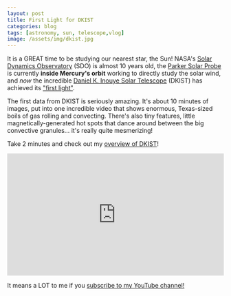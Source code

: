 ```yaml
---
layout: post
title: First Light for DKIST
categories: blog
tags: [astronomy, sun, telescope,vlog]
image: /assets/img/dkist.jpg
---
```


It is a GREAT time to be studying our nearest star, the Sun! NASA's [Solar Dynamics Observatory](https://sdo.gsfc.nasa.gov/mission/) (SDO) is almost 10 years old, the [Parker Solar Probe](http://parkersolarprobe.jhuapl.edu) is currently **inside Mercury's orbit** working to directly study the solar wind, and *now* the incredible [Daniel K. Inouye Solar Telescope](https://www.nso.edu/telescopes/dki-solar-telescope) (DKIST) has achieved its ["first light"](https://www.nso.edu/inouye-solar-telescope-first-light/).

The first data from DKIST is seriously amazing. It's about 10 minutes of images, put into one incredible video that shows enormous, Texas-sized boils of gas rolling and convecting. There's also tiny features, little magnetically-generated hot spots that dance around between the big convective granules... it's really quite mesmerizing!


Take 2 minutes and check out my [overview of DKIST](https://www.youtube.com/watch?v=6lJhALW-zwg)!



<style>
.video-holder {
  position: relative;
  width: 100%;
  height: 0;
  padding-bottom: 56.25%;
  overflow: hidden;
}
.video-holder iframe {
  position: absolute;
  top: 0;
  left: 0;
  width: 100%;
  height: 100%;
}
</style>
<div class="video-holder">
  <iframe width="560"
          height="315"
          src="https://www.youtube.com/embed/6lJhALW-zwg"
          frameborder="0"
          allowfullscreen></iframe>
</div>





It means a LOT to me if you [subscribe to my YouTube channel!](http://youtube.com/james-davenport?sub_confirmation=1)
